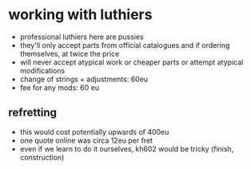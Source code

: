 # working with luthiers

- professional luthiers here are pussies
- they'll only accept parts from official catalogues and if ordering themselves, at twice the price
- will never accept atypical work or cheaper parts or attempt atypical modifications
- change of strings + adjustments: 60eu
- fee for any mods: 60 eu


## refretting

- this would cost potentially upwards of 400eu
- one quote online was circa 12eu per fret
- even if we learn to do it ourselves, kh602 would be tricky (finish, construction)

